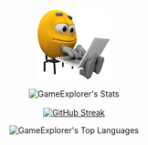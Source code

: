 ###
<div id="header" align="center">
  <a href="https://github.com/GameExplorer"><img src="programmer.png" alt="programmer"></a>
</div>

<div align="center">
	
![GameExplorer's Stats](https://github-readme-stats.vercel.app/api?username=GameExplorer&theme=transparent&show_icons=true&hide_border=true&count_private=true)
	
<a href="https://github.com/GameExplorer/github-readme-streak-stats">
  <img height=160 align="center" src="https://github-readme-streak-stats-eight.vercel.app/?user=GameExplorer&theme=transparent&hide_border=true" alt="GitHub Streak" />
</a>
	
</div>

<div align="center">

![GameExplorer's Top Languages](https://github-readme-stats.vercel.app/api/top-langs/?username=GameExplorer&theme=transparent&show_icons=true&hide_border=true&layout=compact)
	
</div>


